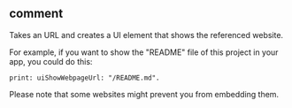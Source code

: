 ## comment

Takes an URL and creates a UI element that shows the referenced website.

For example, if you want to show the "README" file of this project in your app, you could do this:
```kalzit
print: uiShowWebpageUrl: "/README.md".
```

Please note that some websites might prevent you from embedding them.